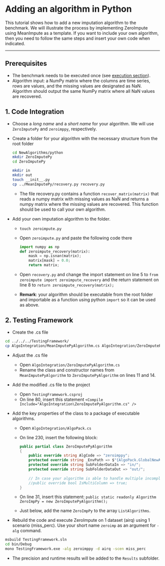 # Adding an algorithm in Python


This tutorial shows how to add a new imputation algorithm to the benchmark. We will illustrate the process by implementing ZeroImpute using MeanImpute as a template. If you want to include your own algorithm, then you need to follow the same steps and insert your own code when indicated.
___

## Prerequisites

- The benchmark needs to be executed once (see [execution section](https://github.com/eXascaleInfolab/bench-vldb20)). 
- Algorithm input: a NumPy matrix where the columns are time series, rows are values, and the missing values are designated as NaN. Algorithm should output the same NumPy matrix where all NaN values are recovered. 


## 1. Code Integration

- Choose a *long name* and a *short name* for your algorithm. We will use `ZeroImputePy` and `zeroimppy`, respectively.

- Create a folder for your algorithm with the necessary structure from the root folder
    ```bash
    cd NewAlgorithms/python
    mkdir ZeroImputePy
    cd ZeroImputePy
    
    mkdir in
    mkdir out
    touch __init__.py
    cp ../MeanImputePy/recovery.py recovery.py
    ```
    - The file recovery.py contains a function `recover_matrix(matrix)` that reads a numpy matrix with missing values as NaN and returns a numpy matrix where the missing values are recovered. This function should be used to call your own algorithm.
- Add your own imputation algorithm to the folder.
    - `touch zeroimpute.py`
    - Open `zeroimpute.py` and paste the following code there
        ```python
        import numpy as np
        def zeroimpute_recovery(matrix):
            mask = np.isnan(matrix);
            matrix[mask] = 0.0;
            return matrix;
        ```

    - Open `recovery.py` and change the import statement on line 5 to `from zeroimpute import zeroimpute_recovery` and the return statement on line 8 to `return zeroimpute_recovery(matrix);`
    - **Remark**: your algorithm should be executable from the root folder and importable as a function using python `import` so it can be used as above.


## 2. Testing Framework

- Create the .cs file

```bash
cd ../../../TestingFramework/
cp AlgoIntegration/MeanImputePyAlgorithm.cs AlgoIntegration/ZeroImputePyAlgorithm.cs
```

- Adjust the .cs file
    - Open `AlgoIntegration/ZeroImputePyAlgorithm.cs`
    - Rename the class and constructor names from `MeanImputePyAlgorithm` to `ZeroImputePyAlgorithm` on lines 11 and 14.

- Add the modified .cs file to the project
    - Open `TestingFramework.csproj`
    - On line 80, insert this statement `<Compile Include="AlgoIntegration\ZeroImputePyAlgorithm.cs" />`


- Add the key properties of the class to a package of executable algorithms.
    - Open `AlgoIntegration/AlgoPack.cs`
    - On line 230, insert the following block: 
        ```C#
        public partial class ZeroImputePyAlgorithm
        {
            public override string AlgCode => "zeroimppy";
            protected override string _EnvPath => $"{AlgoPack.GlobalNewAlgorithmsLocation}python/ZeroImputePy/";
            protected override string SubFolderDataIn => "in/";
            protected override string SubFolderDataOut => "out/";
            
            // In case your algorithm is able to handle multiple incomplete time series, uncomment the following line 
            //public override bool IsMultiColumn => true;
        }
        ```
    
    - On line 31, insert this statement: `public static readonly Algorithm ZeroImpPy = new ZeroImputePyAlgorithm();`

    - Just below, add the name `ZeroImpPy` to the array `ListAlgorithms`.

- Rebuild the code and execute ZeroImpute on 1 dataset (airq) using 1 scenario (miss_perc). Use your short name `zeroimp` as an argument for `-alg` command.

```bash
msbuild TestingFramework.sln
cd bin/Debug
mono TestingFramework.exe -alg zeroimppy -d airq -scen miss_perc
```

- The precision and runtime results will be added to the `Results` subfolder.
